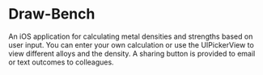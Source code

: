 Draw-Bench
==========

An iOS application for calculating metal densities and strengths based on user input. You can enter your own calculation or use the UIPickerView to view different alloys and the density. A sharing button is provided to email or text outcomes to colleagues. 

